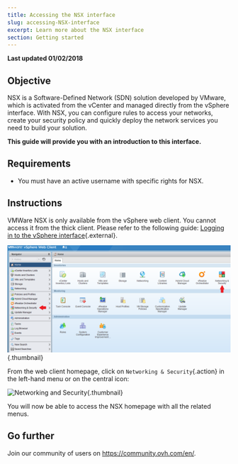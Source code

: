 ```yaml
---
title: Accessing the NSX interface
slug: accessing-NSX-interface
excerpt: Learn more about the NSX interface
section: Getting started
---
```


**Last updated 01/02/2018**

## Objective

NSX is a Software-Defined Network (SDN) solution developed by VMware, which is activated from the vCenter and managed directly from the vSphere interface. With NSX, you can configure rules to access your networks, create your security policy and quickly deploy the network services you need to build your solution.

**This guide will provide you with an introduction to this interface.**

## Requirements

- You must have an active username with specific rights for NSX.

## Instructions

VMWare NSX is only available from the vSphere web client. You cannot access it from the thick client. Please refer to the following guide: [Logging in to the vSphere interface](https://docs.ovh.com/gb/en/private-cloud/login-vsphere-interface/){.external}.

![Web Homepage](images/AccueilWeb.PNG){.thumbnail}

From the web client homepage, click on `Networking & Security`{.action} in the left-hand menu or on the central icon:

![Networking and Security](images/content-docs-cloud-private-cloud-nsx_connect_interface-images-interface_nsx_2.JPG){.thumbnail}

You will now be able to access the NSX homepage with all the related menus.


## Go further

Join our community of users on <https://community.ovh.com/en/>.


